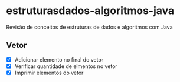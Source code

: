 # estruturasdados-algoritmos-java

Revisão de conceitos de estruturas de dados e algoritmos com Java

## Vetor

- [x] Adicionar elemento no final do vetor
- [x] Verificar quantidade de elmentos no vetor
- [x] Imprimir elementos do vetor
